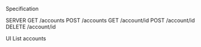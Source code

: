 Specification

SERVER
GET /accounts
POST /accounts
GET /account/id
POST /account/id
DELETE /account/id

UI
List accounts